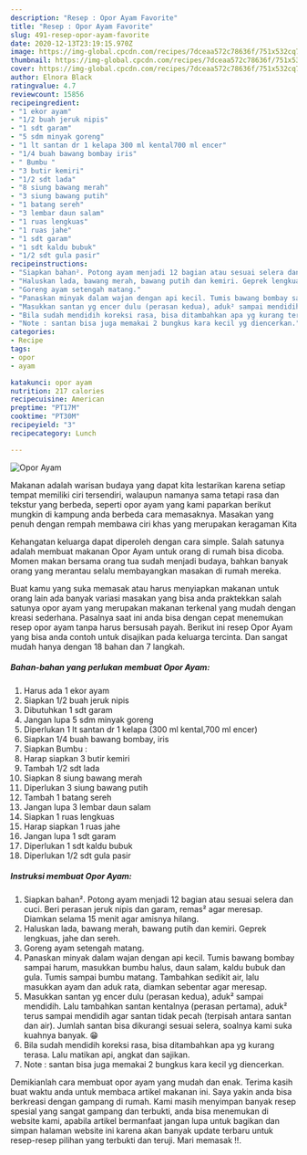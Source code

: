 ```yaml
---
description: "Resep : Opor Ayam Favorite"
title: "Resep : Opor Ayam Favorite"
slug: 491-resep-opor-ayam-favorite
date: 2020-12-13T23:19:15.970Z
image: https://img-global.cpcdn.com/recipes/7dceaa572c78636f/751x532cq70/opor-ayam-foto-resep-utama.jpg
thumbnail: https://img-global.cpcdn.com/recipes/7dceaa572c78636f/751x532cq70/opor-ayam-foto-resep-utama.jpg
cover: https://img-global.cpcdn.com/recipes/7dceaa572c78636f/751x532cq70/opor-ayam-foto-resep-utama.jpg
author: Elnora Black
ratingvalue: 4.7
reviewcount: 15856
recipeingredient:
- "1 ekor ayam"
- "1/2 buah jeruk nipis"
- "1 sdt garam"
- "5 sdm minyak goreng"
- "1 lt santan dr 1 kelapa 300 ml kental700 ml encer"
- "1/4 buah bawang bombay iris"
- " Bumbu "
- "3 butir kemiri"
- "1/2 sdt lada"
- "8 siung bawang merah"
- "3 siung bawang putih"
- "1 batang sereh"
- "3 lembar daun salam"
- "1 ruas lengkuas"
- "1 ruas jahe"
- "1 sdt garam"
- "1 sdt kaldu bubuk"
- "1/2 sdt gula pasir"
recipeinstructions:
- "Siapkan bahan². Potong ayam menjadi 12 bagian atau sesuai selera dan cuci. Beri perasan jeruk nipis dan garam, remas² agar meresap. Diamkan selama 15 menit agar amisnya hilang."
- "Haluskan lada, bawang merah, bawang putih dan kemiri. Geprek lengkuas, jahe dan sereh."
- "Goreng ayam setengah matang."
- "Panaskan minyak dalam wajan dengan api kecil. Tumis bawang bombay sampai harum, masukkan bumbu halus, daun salam, kaldu bubuk dan gula. Tumis sampai bumbu matang. Tambahkan sedikit air, lalu masukkan ayam dan aduk rata, diamkan sebentar agar meresap."
- "Masukkan santan yg encer dulu (perasan kedua), aduk² sampai mendidih. Lalu tambahkan santan kentalnya (perasan pertama), aduk² terus sampai mendidih agar santan tidak pecah (terpisah antara santan dan air). Jumlah santan bisa dikurangi sesuai selera, soalnya kami suka kuahnya banyak. 😁"
- "Bila sudah mendidih koreksi rasa, bisa ditambahkan apa yg kurang terasa. Lalu matikan api, angkat dan sajikan."
- "Note : santan bisa juga memakai 2 bungkus kara kecil yg diencerkan."
categories:
- Recipe
tags:
- opor
- ayam

katakunci: opor ayam 
nutrition: 217 calories
recipecuisine: American
preptime: "PT17M"
cooktime: "PT30M"
recipeyield: "3"
recipecategory: Lunch

---
```



![Opor Ayam](https://img-global.cpcdn.com/recipes/7dceaa572c78636f/751x532cq70/opor-ayam-foto-resep-utama.jpg)

Makanan adalah warisan budaya yang dapat kita lestarikan karena setiap tempat memiliki ciri tersendiri, walaupun namanya sama tetapi rasa dan tekstur yang berbeda, seperti opor ayam yang kami paparkan berikut mungkin di kampung anda berbeda cara memasaknya. Masakan yang penuh dengan rempah membawa ciri khas yang merupakan keragaman Kita

Kehangatan keluarga dapat diperoleh dengan cara simple. Salah satunya adalah membuat makanan Opor Ayam untuk orang di rumah bisa dicoba. Momen makan bersama orang tua sudah menjadi budaya, bahkan banyak orang yang merantau selalu membayangkan masakan di rumah mereka.



Buat kamu yang suka memasak atau harus menyiapkan makanan untuk orang lain ada banyak variasi masakan yang bisa anda praktekkan salah satunya opor ayam yang merupakan makanan terkenal yang mudah dengan kreasi sederhana. Pasalnya saat ini anda bisa dengan cepat menemukan resep opor ayam tanpa harus bersusah payah.
Berikut ini resep Opor Ayam yang bisa anda contoh untuk disajikan pada keluarga tercinta. Dan sangat mudah hanya dengan 18 bahan dan 7 langkah.


<!--inarticleads1-->

##### Bahan-bahan yang perlukan membuat Opor Ayam:

1. Harus ada 1 ekor ayam
1. Siapkan 1/2 buah jeruk nipis
1. Dibutuhkan 1 sdt garam
1. Jangan lupa 5 sdm minyak goreng
1. Diperlukan 1 lt santan dr 1 kelapa (300 ml kental,700 ml encer)
1. Siapkan 1/4 buah bawang bombay, iris
1. Siapkan  Bumbu :
1. Harap siapkan 3 butir kemiri
1. Tambah 1/2 sdt lada
1. Siapkan 8 siung bawang merah
1. Diperlukan 3 siung bawang putih
1. Tambah 1 batang sereh
1. Jangan lupa 3 lembar daun salam
1. Siapkan 1 ruas lengkuas
1. Harap siapkan 1 ruas jahe
1. Jangan lupa 1 sdt garam
1. Diperlukan 1 sdt kaldu bubuk
1. Diperlukan 1/2 sdt gula pasir




<!--inarticleads2-->

##### Instruksi membuat  Opor Ayam:

1. Siapkan bahan². Potong ayam menjadi 12 bagian atau sesuai selera dan cuci. Beri perasan jeruk nipis dan garam, remas² agar meresap. Diamkan selama 15 menit agar amisnya hilang.
1. Haluskan lada, bawang merah, bawang putih dan kemiri. Geprek lengkuas, jahe dan sereh.
1. Goreng ayam setengah matang.
1. Panaskan minyak dalam wajan dengan api kecil. Tumis bawang bombay sampai harum, masukkan bumbu halus, daun salam, kaldu bubuk dan gula. Tumis sampai bumbu matang. Tambahkan sedikit air, lalu masukkan ayam dan aduk rata, diamkan sebentar agar meresap.
1. Masukkan santan yg encer dulu (perasan kedua), aduk² sampai mendidih. Lalu tambahkan santan kentalnya (perasan pertama), aduk² terus sampai mendidih agar santan tidak pecah (terpisah antara santan dan air). Jumlah santan bisa dikurangi sesuai selera, soalnya kami suka kuahnya banyak. 😁
1. Bila sudah mendidih koreksi rasa, bisa ditambahkan apa yg kurang terasa. Lalu matikan api, angkat dan sajikan.
1. Note : santan bisa juga memakai 2 bungkus kara kecil yg diencerkan.




Demikianlah cara membuat opor ayam yang mudah dan enak. Terima kasih buat waktu anda untuk membaca artikel makanan ini. Saya yakin anda bisa berkreasi dengan gampang di rumah. Kami masih menyimpan banyak resep spesial yang sangat gampang dan terbukti, anda bisa menemukan di website kami, apabila artikel bermanfaat jangan lupa untuk bagikan dan simpan halaman website ini karena akan banyak update terbaru untuk resep-resep pilihan yang terbukti dan teruji. Mari memasak !!. 

